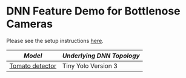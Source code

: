 # DNN Feature Demo for Bottlenose Cameras

Please see the setup instructions [here](https://docs.labforge.ca/docs/bottlenose-file-utility).

| ***Model***                                           | ***Underlying DNN Topology*** |
|-------------------------------------------------------|-------------------------------|
| [Tomato detector](models/tomato-tiny_1_416_416_3.tar) | Tiny Yolo Version 3           |

